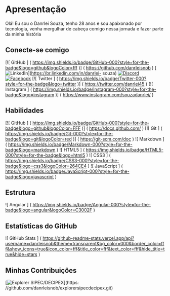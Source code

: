 # Apresentação

Olá! Eu sou o Danrlei Souza, tenho 28 anos e sou apaixonado por tecnologia, venha mergulhar de cabeça comigo nessa jornada e fazer parte da minha história

## Conecte-se comigo
[![ GitHub ] ( https://img.shields.io/badge/GitHub-000?style=for-the-badge&logo=github&logoColor=fff )] ( https://github.com/danrleisnob )
[![LinkedIn](https://img.shields.io/badge/LinkedIn-000?style=for-the-badge&logo=linkedin&logoColor=0E76A8)](https://br.linkedin.com/in/danrlei- souza)
[![Discord](https://img.shields.io/badge/Discord-000?style=for-the-badge&logo=discord)](https://www.discord.com/in/Danrlei#4361/ )
[![Facebook](https://img.shields.io/badge/Facebook-000?style=for-the-badge&logo=facebook)](https://www.facebook.com/danrlei.souza.58/ )
[![ Twitter ] ( https://img.shields.io/badge/Twitter-000?style=for-the-badge&logo=twitter )] ( https://twitter.com/danrlei45 )
[![ Instagram ] ( https://img.shields.io/badge/Instagram-000?style=for-the-badge&logo=instagram )] ( https://www.instagram.com/souzadanrlei/ )

## Habilidades
[![ GitHub ] ( https://img.shields.io/badge/GitHub-000?style=for-the-badge&logo=github&logoColor=FFF )] ( https://docs.github.com/ )
[![ Git ] ( https://img.shields.io/badge/Git-000?style=for-the-badge&logo=git&logoColor=red )] ( https://git-scm.com/doc )
![ Markdown ] ( https://img.shields.io/badge/Markdown-000?style=for-the-badge&logo=markdown )
![ HTML5 ] ( https://img.shields.io/badge/HTML5-000?style=for-the-badge&logo=html5 )
![ CSS3 ] ( https://img.shields.io/badge/CSS3-000?style=for-the-badge&logo=css3&logoColor=264CE4 )
![ JavaScript ] ( https://img.shields.io/badge/JavaScript-000?style=for-the-badge&logo=javascript )

## Estrutura
![ Angular ] ( https://img.shields.io/badge/Angular-000?style=for-the-badge&logo=angular&logoColor=C3002F )


## Estatísticas do GitHub
![ GitHub Stats ] ( https://github-readme-stats.vercel.app/api?username=danrleisnob&theme=transparent&bg_color=000&border_color=fff&show_icons=true&icon_color=fff&title_color=fff&text_color=fff&hide_title=true&hide=stars )

## Minhas Contribuições
[![Explorer SIPEC/DECIPEX](https://github-readme-stats.vercel.app/api/pin/?username=danrleisnob&repo=explorerspecdecipex&bg_color=ec63a1&border_color=fff&show_icons=true&icon_color=fff&title_color=fff&text_color=000)](https: //github.com/danrleisnob/explorersipecdecipex.git)
